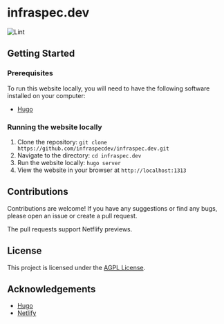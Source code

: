 # infraspec.dev

![Lint](https://github.com/github/docs/actions/workflows/markdown-lint.yml/badge.svg)

## Getting Started

### Prerequisites

To run this website locally, you will need to have the following software installed on your computer:

- [Hugo](https://gohugo.io/getting-started/installing/)

### Running the website locally

1. Clone the repository: `git clone https://github.com/infraspecdev/infraspec.dev.git`
2. Navigate to the directory: `cd infraspec.dev`
3. Run the website locally: `hugo server`
4. View the website in your browser at `http://localhost:1313`

## Contributions

Contributions are welcome! If you have any suggestions or find any bugs, please open an issue or create a pull request.

The pull requests support Netflify previews.

## License

This project is licensed under the [AGPL License](LICENSE).

## Acknowledgements

- [Hugo](https://gohugo.io/)
- [Netlify](https://www.netlify.com/)
